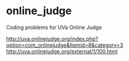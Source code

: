 online_judge
============

Coding problems for UVa Online Judge

http://uva.onlinejudge.org/index.php?option=com_onlinejudge&Itemid=8&category=3
http://uva.onlinejudge.org/external/1/100.html
